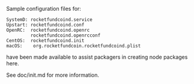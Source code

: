 Sample configuration files for:
```
SystemD: rocketfundcoind.service
Upstart: rocketfundcoind.conf
OpenRC:  rocketfundcoind.openrc
         rocketfundcoind.openrcconf
CentOS:  rocketfundcoind.init
macOS:    org.rocketfundcoin.rocketfundcoind.plist
```
have been made available to assist packagers in creating node packages here.

See doc/init.md for more information.
